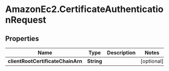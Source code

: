 # AmazonEc2.CertificateAuthenticationRequest

## Properties

Name | Type | Description | Notes
------------ | ------------- | ------------- | -------------
**clientRootCertificateChainArn** | **String** |  | [optional] 


